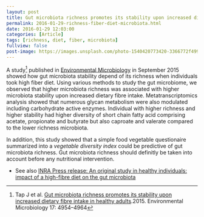 ```yaml
---
layout: post
title: Gut microbiota richness promotes its stability upon increased dietary fibre intake
permalink: 2016-01-29-richness-fiber-diet-microbiota.html
date: 2016-01-29 12:03:00
categories: [Article]
tags: [richness, diet, fiber, microbiota]
fullview: false
post-image: https://images.unsplash.com/photo-1540420773420-3366772f4999?auto=format&fit=crop&q=80&w=2568&ixlib=rb-4.0.3&ixid=M3wxMjA3fDB8MHxwaG90by1wYWdlfHx8fGVufDB8fHx8fA%3D%3D
---
```



A study[^1] published in [Environmental Microbiology](http://bit.ly/AliminIntest) in September 2015 
showed how gut microbiota stability depend of its richness when individuals took high fiber diet. 
Using various methods to study the gut microbiome, we observed that higher microbiota richness 
was associated with higher microbiota stability upon increased dietary fibre intake. Metatranscriptomics analysis
showed that numerous glycan metabolism were also modulated including carbohydrate active enzymes.
Individual with higher richness and higher stability had higher diversity of short chain fatty acid 
comprising acetate, propionate and butyrate but also caproate and valerate compared to the lower richness microbiota.

In addition, this study showed that a simple food vegetable questionaire summarized into a _vegetable diversity index_ 
could be predictive of gut microbiota richness. Gut microbiota richness should definitly be taken into account 
before any nutritional intervention.

[^1]: Tap J et al. [Gut microbiota richness promotes its stability upon increased dietary fibre intake in healthy adults](http://bit.ly/AlimIntest).2015. Environmental Microbiology 17: 4954–4964

* See also [INRA Press release: An original study in healthy individuals: impact of a high-fibre diet on the gut microbiota](https://web.archive.org/web/20151212053546/http://presse.inra.fr/en/Resources/Press-releases/Impact-of-a-high-fibre-diet-on-the-gut-microbiota)
